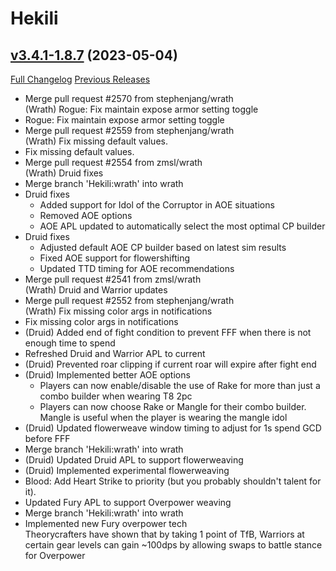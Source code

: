 # Hekili

## [v3.4.1-1.8.7](https://github.com/Hekili/hekili/tree/v3.4.1-1.8.7) (2023-05-04)
[Full Changelog](https://github.com/Hekili/hekili/compare/v3.4.1-1.8.5...v3.4.1-1.8.7) [Previous Releases](https://github.com/Hekili/hekili/releases)

- Merge pull request #2570 from stephenjang/wrath  
    (Wrath) Rogue: Fix maintain expose armor setting toggle  
- Rogue: Fix maintain expose armor setting toggle  
- Merge pull request #2559 from stephenjang/wrath  
    (Wrath) Fix missing default values.  
- Fix missing default values.  
- Merge pull request #2554 from zmsl/wrath  
    (Wrath) Druid fixes  
- Merge branch 'Hekili:wrath' into wrath  
- Druid fixes  
    - Added support for Idol of the Corruptor in AOE situations  
    - Removed AOE options  
    - AOE APL updated to automatically select the most optimal CP builder  
- Druid fixes  
    - Adjusted default AOE CP builder based on latest sim results  
    - Fixed AOE support for flowershifting  
    - Updated TTD timing for AOE recommendations  
- Merge pull request #2541 from zmsl/wrath  
    (Wrath) Druid and Warrior updates  
- Merge pull request #2552 from stephenjang/wrath  
    (Wrath) Fix missing color args in notifications  
- Fix missing color args in notifications  
- (Druid) Added end of fight condition to prevent FFF when there is not enough time to spend  
- Refreshed Druid and Warrior APL to current  
- (Druid) Prevented roar clipping if current roar will expire after fight end  
- (Druid) Implemented better AOE options  
    - Players can now enable/disable the use of Rake for more than just a combo builder when wearing T8 2pc  
    - Players can now choose Rake or Mangle for their combo builder. Mangle is useful when the player is wearing the mangle idol  
- (Druid) Updated flowerweave window timing to adjust for 1s spend GCD before FFF  
- Merge branch 'Hekili:wrath' into wrath  
- (Druid) Updated Druid APL to support flowerweaving  
- (Druid) Implemented experimental flowerweaving  
- Blood: Add Heart Strike to priority (but you probably shouldn't talent for it).  
- Updated Fury APL to support Overpower weaving  
- Merge branch 'Hekili:wrath' into wrath  
- Implemented new Fury overpower tech  
    Theorycrafters have shown that by taking 1 point of TfB, Warriors at certain gear levels can gain ~100dps by allowing swaps to battle stance for Overpower  
